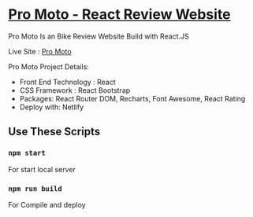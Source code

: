 # [Pro Moto - React Review Website](promoto)

Pro Moto Is an Bike Review Website Build with React.JS

Live Site : [Pro Moto](promoto)

Pro Moto Project Details:

- Front End Technology : React
- CSS Framework : React Bootstrap
- Packages: React Router DOM, Recharts, Font Awesome, React Rating
- Deploy with: Netlify



## Use These Scripts
### `npm start`
For start local server
### `npm run build`
For Compile and deploy